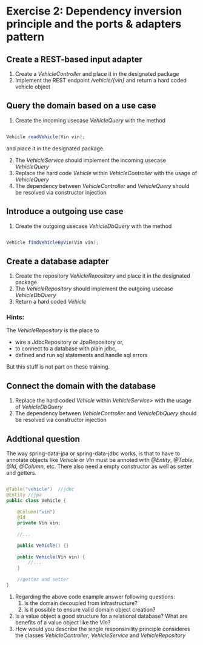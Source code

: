 # Exercise 2: Dependency inversion principle and the ports & adapters pattern

## Create a REST-based input adapter

1. Create a <i>VehicleController</i> and place it in the designated package
2. Implement the REST endpoint <i>/vehicle/{vin}</i> and return a hard coded vehicle object

## Query the domain based on a use case
1. Create the incoming usecase <i>VehicleQuery</i> with the method
```java

Vehicle readVehicle(Vin vin);

```
and place it in  the designated package.

2. The <i>VehicleService</i> should implement the incoming usecase <i>VehicleQuery</i>
3. Replace the hard code <i>Vehicle</i> within <i>VehicleController</i> with the usage of <i>VehicleQuery</i>
4. The dependency between <i>VehicleController</i> and <i>VehicleQuery</i> should be resolved via constructor injection

## Introduce a outgoing use case
1. Create the outgoing usecase <i>VehicleDbQuery</i> with the method
```java

Vehicle findVehicleByVin(Vin vin);

```
## Create a database adapter

1. Create the repository <i>VehicleRepository</i> and place it in the designated package
2. The <i>VehicleRepository</i> should implement the outgoing usecase <i>VehicleDbQuery</i>
3. Return a hard coded <i>Vehicle</i>

### Hints:
The <i>VehicleRepository</i> is the place to
* wire a JdbcRepository or JpaRepository or,
* to connect to a database with plain jdbc,
* defined and run sql statements and handle sql errors

But this stuff is not part on these training.

## Connect the domain with the database

1. Replace the hard coded <i>Vehicle</i> within <i>VehicleService></i> with the usage of <i>VehicleDbQuery</i>
2. The dependency between <i>VehicleController</i> and <i>VehicleDbQuery</i> should be resolved via constructor injection

## Addtional question

The way spring-data-jpa or spring-data-jdbc works, is that to have to annotate objects like <i>Vehicle</i> or <i>Vin</i>
must be annoted with <i>@Entity</i>, <i>@Table</i>, <i>@Id</i>, <i>@Column</i>, etc. There also need a empty constructor as well as setter and getters.

```java

@Table("vehicle")  //jdbc
@Entity //jpa
public class Vehicle {
    
    @Column("vin")
    @Id
    private Vin vin;
    
    //...
    
    public Vehicle() {}
    
    public Vehicle(Vin vin) {
        //...
    }
    
    //getter and setter
}

```

1. Regarding the above code example answer following questions:
   1. Is the domain decoupled from infrastructure?
   2. Is it possible to ensure valid domain object creation?
2. Is a value object a good structure for a relational database? What are benefits of a value object like the <i>Vin</i>?
3. How would you describe the single responsinility principle consideres the classes <i>VehicleController</i>, <i>VehicleService</i>
and <i>VehicleRepository</i> 